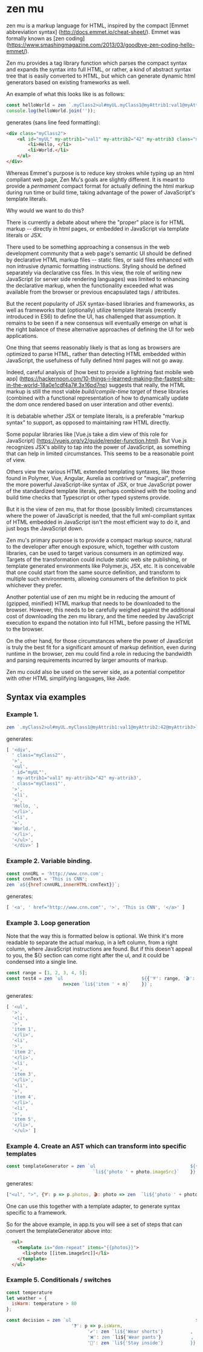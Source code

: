 # zen mu

zen mu is a markup language for HTML,  inspired by the compact [Emmet abbreviation syntax] (http://docs.emmet.io/cheat-sheet/).  Emmet was formally known as [zen coding] (https://www.smashingmagazine.com/2013/03/goodbye-zen-coding-hello-emmet/).  

Zen mu provides a tag library function which parses the compact syntax and expands the syntax into full HTML, or rather, a kind of abstract syntax tree that is easily converted to HTML, but which can generate dynamic html generators based on existing frameworks as well.

An example of what this looks like is as follows:

```JavaScript
const helloWorld = zen `.myClass2>ul#myUL.myClass1@myAttrib1:val1@myAttrib2:42@myAttrib3>li${'Hello, '}+li${'World.'}`
console.log(helloWorld.join(''));
```

generates (sans line feed formatting):

```HTML
<div class="myClass2">
    <ul id="myUL" my-attrib1="val1" my-attrib2="42" my-attrib3 class="myClass1">
        <li>Hello, </li>
        <li>World.</li>
    </ul>
</div>
```

Whereas Emmet's purpose is to reduce key strokes while typing up an html compliant web page, Zen Mu's goals are slightly different.  It is meant to provide a *permament* compact format for actually defining the html markup during run time or build time, taking advantage of the power of JavaScript's template literals.

Why would we want to do this? 

There is currently a debate about where the "proper" place is for HTML markup -- directly in html pages, or embedded in JavaScript via template literals or JSX.  

There used to be something approaching a consensus in the web development community that a web page's semantic UI should be defined by declarative HTML markup files -- static files, or said files enhanced with non intrusive dynamic formatting instructions.  Styling should be defined separately via declarative css files.  In this view, the role of writing new JavaScript (or server side rendering languages) was limited to enhancing the declarative markup, when the functionality exceeded what was available from the browser or previous encapsulated tags / attributes.  

But the recent popularity of JSX syntax-based libraries and frameworks, as well as frameworks that (optionally) utilize template literals (recently introduced in ES6) to define the UI, has challenged that assumption.  It remains to be seen if a new consensus will eventually emerge on what is the right balance of these alternative approaches of defining the UI for web applications.

One thing that seems reasonably likely is that as long as browsers are optimized to parse HTML, rather than detecting HTML embedded within JavaScript, the usefulness of fully defined html pages will not go away.

Indeed, careful analysis of [how best to provide a lightning fast mobile web app] (https://hackernoon.com/10-things-i-learned-making-the-fastest-site-in-the-world-18a0e1cdf4a7#.3x16pd7np) suggests that really, the HTML markup is still the most viable *build/compile-time target* of these libraries (combined with a functional representation of how to dynamically update the dom once rendered based on user interation and other events).

It is debatable whether JSX or template literals, is a preferable "markup syntax" to support, as opposed to maintaining raw HTML directly.   

Some popular libraries like [Vue.js take a dim view of this role for JavaScript] (https://vuejs.org/v2/guide/render-function.html).  But Vue.js recognizes JSX's ability to tap into the power of JavaScript,  as something that can help in limited circumstances. This seems to be a reasonable point of view.

Others view the various HTML extended templating syntaxes, like those found in Polymer, Vue, Angular, Aurelia as contrived or "magical", preferring the more powerful JavaScript-like syntax of JSX, or true JavaScript power of the standardized template literals, perhaps combined with the tooling and build time checks that Typescript or other typed systems provide. 

But it is the view of zen mu, that for those (possibly limited) circumstances where the power of JavaScript is needed, that the full xml-compliant syntax of HTML embedded in JavaScript isn't the most efficient way to do it, and just bogs the JavaScript down. 

Zen mu's primary purpose is to provide a compact markup source, natural to the developer after enough exposure, which, together with custom libraries, can be used to target various consumers in an optimized way.  Targets of the transformation could include static web site publishing, or template generated environments like Polymer.js, JSX, etc.  It is conceivable that one could start from the same source definition, and transform to multiple such environments, allowing consumers of the definition to pick whichever they prefer.

Another potential use of zen mu might be in reducing the amount of (gzipped, minified) HTML markup that needs to be downloaded to the browser. However, this needs to be carefully weighed against the additional cost of downloading the zen mu library, and the time needed by JavaScript execution to expand the notation into full HTML, before passing the HTML to the browser.  

On the other hand, for those circumstances where the power of JavaScript is truly the best fit for a significant amount of markup definition, even during runtime in the browser, zen mu could find a role in reducing the bandwidth and parsing requirements incurred by larger amounts of markup.

Zen mu could also be used on the server side, as a potential competitor with other HTML simplifying languages, like Jade.

## Syntax via examples

### Example 1. 

```JavaScript
zen `.myClass2>ul#myUL.myClass1@myAttrib1:val1@myAttrib2:42@myAttrib3>li${'Hello, '}+li${'World.'}`
```
generates:

```JavaScript
[ '<div',
  ' class="myClass2"',
  '>',
  '<ul',
  ' id="myUL"',
  ' my-attrib1="val1" my-attrib2="42" my-attrib3',
  ' class="myClass1"',
  '>',
  '<li',
  '>',
  'Hello, ',
  '</li>',
  '<li',
  '>',
  'World.',
  '</li>',
  '</ul>',
  '</div>' ]
```

### Example 2.  Variable binding.
```JavaScript
const cnnURL = 'http://www.cnn.com';
const cnnText = 'This is CNN';
zen `a${{href:cnnURL,innerHTML:cnnText}}`;
```

generates:

```JavaScript
[ '<a', ' href="http://www.cnn.com"', '>', 'This is CNN', '</a>' ]
```

### Example 3. Loop generation


Note that the way this is formatted below is optional.  We think it's more readable to separate the actual markup, in a left column, from a right column, where JavaScript instructions are found.  But if this doesn't appeal to you, the ${} section can come right after the ul, and it could be condensed into a single line.

```JavaScript
const range = [1, 2, 3, 4, 5];
const test4 = zen `ul                             ${{'➰': range, '🎬':
                     n=>zen `li${'item ' + n}`    }}`; 

```

generates:

```JavaScript
[ '<ul',
  '>',
  '<li',
  '>',
  'item 1',
  '</li>',
  '<li',
  '>',
  'item 2',
  '</li>',
  '<li',
  '>',
  'item 3',
  '</li>',
  '<li',
  '>',
  'item 4',
  '</li>',
  '<li',
  '>',
  'item 5',
  '</li>',
  '</ul>' ]
```

### Example 4.  Create an AST which can  transform into specific templates

```JavaScript
const templateGenerator = zen `ul                                   ${{'➰': p => p.photos, '🎬':photo => zen 
                                `li${'photo ' + photo.imageSrc}`    }};
```

generates:

```JavaScript
["<ul", ">", {➰: p => p.photos, 🎬: photo => zen  `li${'photo ' + photo.imageSrc}`}, "</ul>"]
```

One can use this together with a template adapter, to generate syntax specific to a framework.

So for the above example, in app.ts you will see a set of steps that can convert the templateGenerator above into:

```HTML
  <ul>
    <template is="dom-repeat" items="{{photos}}">
      <li>photo [[item.imageSrc]]</li>
    </template>
  </ul>
```

### Example 5.  Conditionals / switches

```JavaScript
const temperature
let weather = {
  isWarm: temperature > 80
};

const decision = zen `ul                                              ${{
                        '❓': p => p.isWarm, 
                              '✔️': zen `li${'Wear shorts'}          ,
                              '❌': zen `li${'Wear pants'}           ,
                              '🔳': zen `li${'Stay inside'}          }}
```